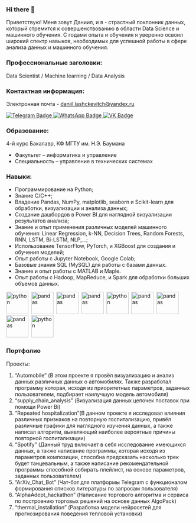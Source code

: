 ### Hi there 👋
Приветствую! Меня зовут Даниил, и я - страстный поклонник данных, который стремится к совершенствованию в области Data Science и машинного обучения. С годами опыта и обучения я уверенно освоил широкий спектр навыков, необходимых для успешной работы в сфере анализа данных и машинного обучения.

### Профессиональные заголовки:
Data Scientist / Machine learning / Data Analysis

### Контактная информация: 
Электронная почта - daniil.lashckevitch@yandex.ru
<div id="badges">
  <a href="https://t.me/Daniil_5t4Rt">
    <img src="https://img.shields.io/badge/Telegram-blue?logo=telegram&logoColor=white&style=for-the-badge" alt="Telegram Badge"/>
  </a>
  <a href="https://api.whatsapp.com/send?phone=79623724292">
    <img src="https://img.shields.io/badge/WhatsApp-bgreen?logo=whatsapp&logoColor=white&style=for-the-badge" alt="WhatsApp Badge"/>
  </a>
  <a href="https://vk.com/id277479523">
    <img src="https://img.shields.io/badge/ВКонтакте-blue?logo=vk&logoColor=white&style=for-the-badge " alt="VK Badge"/>
  </a>
</div>

### Образование:
4-й курс Бакалавр, КФ МГТУ им. Н.Э. Баумана
* Факультет – информатика и управление
* Специальность – управление в технических системах

### Навыки:
- Программирование на Python;
- Знание C/C++;
- Владение Pandas, NumPy, matplotlib, seaborn и Scikit-learn для обработки, визуализации и анализа данных;
- Создание дашбордов в Power BI для наглядной визуализации результатов анализа;
- Знание и опыт применения различных моделей машинного обучения: Linear Regression, k-NN, Decision Trees, Random Forests, RNN, LSTM, Bi-LSTM, NLP,...;
- Использование TensorFlow, PyTorch, и XGBoost для создания и обучения моделей;
- Опыт работы с Jupyter Notebook, Google Colab;
- Базовые знания SQL (MySQL) для работы с базами данных.
- Знание и опыт работы с MATLAB и Maple.
- Опыт работы с Hadoop, MapReduce, и Spark для обработки больших объемов данных.

<img src="https://cdn.jsdelivr.net/gh/devicons/devicon/icons/python/python-original-wordmark.svg" title = "python" width = "60" height = "60"/>&nbsp;
<img src="https://cdn.jsdelivr.net/gh/devicons/devicon/icons/numpy/numpy-original-wordmark.svg" title = "pandas" width = "60" height = "60"/>&nbsp;
<img src="https://cdn.jsdelivr.net/gh/devicons/devicon/icons/pandas/pandas-original-wordmark.svg" title = "pandas"  width = "60" height = "60"/>&nbsp;
<img src="https://cdn.jsdelivr.net/gh/devicons/devicon/icons/tensorflow/tensorflow-original-wordmark.svg" title = "pandas"  width = "60" height = "60"/>&nbsp;
<img src="https://cdn.jsdelivr.net/gh/devicons/devicon/icons/mysql/mysql-original-wordmark.svg" title = "python"  width = "60" height = "60"/>&nbsp;
<img src="https://cdn.jsdelivr.net/gh/devicons/devicon/icons/jupyter/jupyter-original-wordmark.svg" title = "pandas"  width = "60" height = "60"/>&nbsp;
<img src="https://cdn.jsdelivr.net/gh/devicons/devicon/icons/matlab/matlab-original.svg" title = "pandas"  width = "60" height = "60"/>&nbsp;
<img src="https://cdn.jsdelivr.net/gh/devicons/devicon/icons/cplusplus/cplusplus-original.svg" title = "pandas"  width = "60" height = "60"/>&nbsp;
<img src="https://cdn.jsdelivr.net/gh/devicons/devicon/icons/c/c-original.svg" title = "python"  width = "60" height = "60"/>&nbsp;
### Портфолио
Проекты:
1.	“Automobile” (В этом проекте я провёл визуализацию и анализ данных различных данных о автомобилях. Также разработал программу которая, исходя из приоритетных параметров, заданных пользователем, подбирает наилучшую модель автомобиля)
2.	“supply_chain_analysis” (Визуализация данных цепочек поставок при помощи Power Bi)
3.	“Repeated hospitalization”(В данном проекте я исследовал влияния различных признаков на повторную госпитализацию, привёл различные графики для наглядного изучения данных, а также написал алгоритм, выявляющий наиболее вероятные причины повторной госпитализации)
4.	“Spotify” (Данный труд включает в себя исследование имеющихся данных, а также написание программы, которая исходя из параметров композиции, способна предсказать насколько трек будет танцевальным, а также написание рекомендательной программы способной собирать плейлист, на основе параметров, заданных пользователем)
5.	“ArXiv_Chat_Bot” (Чат-бот для платформы Telegram с функционалом формирования списков литературы по запросам пользователя)
6.	“AlphaAdept_hackathon” (Написание торгового алгоритма и сервиса по построению торговых решений на основе данных AlgoPack)
7.	“thermal_installation” (Разработка модели нейросетей  для прогнозирования поведения тепловой установки)




<!--
**cdm4Ki90L1t/cdm4Ki90L1t** is a ✨ _special_ ✨ repository because its `README.md` (this file) appears on your GitHub profile.

Here are some ideas to get you started:

- 🔭 I’m currently working on ...
- 🌱 I’m currently learning ...
- 👯 I’m looking to collaborate on ...
- 🤔 I’m looking for help with ...
- 💬 Ask me about ...
- 📫 How to reach me: ...
- 😄 Pronouns: ...
- ⚡ Fun fact: ...
    
-->
  
          
